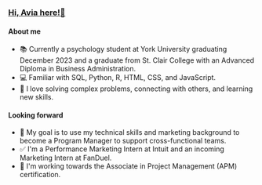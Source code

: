### [Hi, Avia here!👋](https://www.linkedin.com/in/aviaprescott/) 

#### About me
- 📚 Currently a psychology student at York University graduating December 2023 and a graduate from St. Clair College with an Advanced Diploma in Business Administration. 
- 💻 Familiar with SQL, Python, R, HTML, CSS, and JavaScript.
- 🧠 I love solving complex problems, connecting with others, and learning new skills.

#### Looking forward
- 💼 My goal is to use my technical skills and marketing background to become a Program Manager to support cross-functional teams.
- ✅ I'm a Performance Marketing Intern at Intuit and an incoming Marketing Intern at FanDuel.
- 📝 I'm working towards the  Associate in Project Management (APM) certification.

